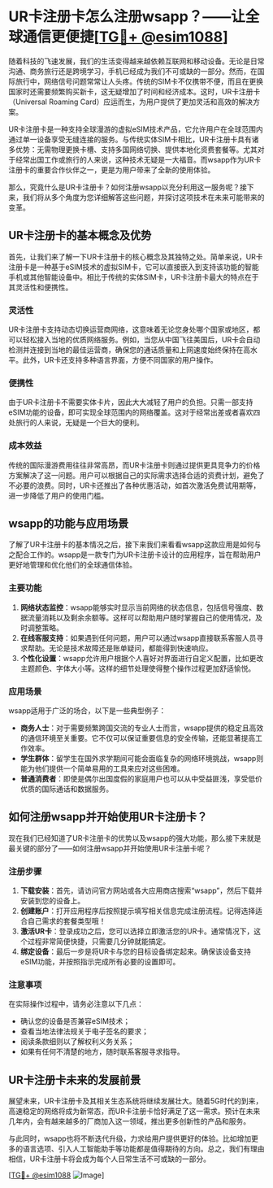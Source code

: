 # UR卡注册卡怎么注册wsapp？——让全球通信更便捷[[TG💪+ @esim1088](https://t.me/s/esim1088)]

随着科技的飞速发展，我们的生活变得越来越依赖互联网和移动设备。无论是日常沟通、商务旅行还是跨境学习，手机已经成为我们不可或缺的一部分。然而，在国际旅行中，网络信号问题常常让人头疼。传统的SIM卡不仅携带不便，而且在更换国家时还需要频繁购买新卡，这无疑增加了时间和经济成本。这时，UR卡注册卡（Universal Roaming Card）应运而生，为用户提供了更加灵活和高效的解决方案。

UR卡注册卡是一种支持全球漫游的虚拟eSIM技术产品，它允许用户在全球范围内通过单一设备享受无缝连接的服务。与传统实体SIM卡相比，UR卡注册卡具有诸多优势：无需物理更换卡槽、支持多国网络切换、提供本地化资费套餐等。尤其对于经常出国工作或旅行的人来说，这种技术无疑是一大福音。而wsapp作为UR卡注册卡的重要合作伙伴之一，更是为用户带来了全新的使用体验。

那么，究竟什么是UR卡注册卡？如何注册wsapp以充分利用这一服务呢？接下来，我们将从多个角度为您详细解答这些问题，并探讨这项技术在未来可能带来的变革。

## UR卡注册卡的基本概念及优势

首先，让我们来了解一下UR卡注册卡的核心概念及其独特之处。简单来说，UR卡注册卡是一种基于eSIM技术的虚拟SIM卡，它可以直接嵌入到支持该功能的智能手机或其他智能设备中。相比于传统的实体SIM卡，UR卡注册卡最大的特点在于其灵活性和便携性。

### 灵活性
UR卡注册卡支持动态切换运营商网络，这意味着无论您身处哪个国家或地区，都可以轻松接入当地的优质网络服务。例如，当您从中国飞往美国后，UR卡会自动检测并连接到当地的最佳运营商，确保您的通话质量和上网速度始终保持在高水平。此外，UR卡还支持多种语言界面，方便不同国家的用户操作。

### 便携性
由于UR卡注册卡不需要实体卡片，因此大大减轻了用户的负担。只需一部支持eSIM功能的设备，即可实现全球范围内的网络覆盖。这对于经常出差或者喜欢四处旅行的人来说，无疑是一个巨大的便利。

### 成本效益
传统的国际漫游费用往往非常高昂，而UR卡注册卡则通过提供更具竞争力的价格方案解决了这一问题。用户可以根据自己的实际需求选择合适的资费计划，避免了不必要的浪费。同时，UR卡还推出了各种优惠活动，如首次激活免费试用期等，进一步降低了用户的使用门槛。

## wsapp的功能与应用场景

了解了UR卡注册卡的基本情况之后，接下来我们来看看wsapp这款应用是如何与之配合工作的。wsapp是一款专门为UR卡注册卡设计的应用程序，旨在帮助用户更好地管理和优化他们的全球通信体验。

### 主要功能
1. **网络状态监控**：wsapp能够实时显示当前网络的状态信息，包括信号强度、数据流量消耗以及剩余余额等。这样可以帮助用户随时掌握自己的使用情况，及时调整策略。
2. **在线客服支持**：如果遇到任何问题，用户可以通过wsapp直接联系客服人员寻求帮助。无论是技术故障还是账单疑问，都能得到快速响应。
3. **个性化设置**：wsapp允许用户根据个人喜好对界面进行自定义配置，比如更改主题颜色、字体大小等。这样的细节处理使得整个操作过程更加舒适愉悦。

### 应用场景
wsapp适用于广泛的场合，以下是一些典型例子：
- **商务人士**：对于需要频繁跨国交流的专业人士而言，wsapp提供的稳定且高效的通信环境至关重要。它不仅可以保证重要信息的安全传输，还能显著提高工作效率。
- **学生群体**：留学生在国外求学期间可能会面临复杂的网络环境挑战，wsapp则能为他们提供一个简单易用的工具来应对这些困难。
- **普通消费者**：即使是偶尔出国度假的家庭用户也可以从中受益匪浅，享受低价优质的国际通话和数据服务。

## 如何注册wsapp并开始使用UR卡注册卡？

现在我们已经知道了UR卡注册卡的优势以及wsapp的强大功能，那么接下来就是最关键的部分了——如何注册wsapp并开始使用UR卡注册卡呢？

### 注册步骤
1. **下载安装**：首先，请访问官方网站或各大应用商店搜索“wsapp”，然后下载并安装到您的设备上。
2. **创建账户**：打开应用程序后按照提示填写相关信息完成注册流程。记得选择适合自己需求的套餐类型哦！
3. **激活UR卡**：登录成功之后，您可以选择立即激活您的UR卡。通常情况下，这个过程非常简便快捷，只需要几分钟就能搞定。
4. **绑定设备**：最后一步是将UR卡与您的目标设备绑定起来。确保该设备支持eSIM功能，并按照指示完成所有必要的设置即可。

### 注意事项
在实际操作过程中，请务必注意以下几点：
- 确认您的设备是否兼容eSIM技术；
- 查看当地法律法规关于电子签名的要求；
- 阅读条款细则以了解权利义务关系；
- 如果有任何不清楚的地方，随时联系客服寻求指导。

## UR卡注册卡未来的发展前景

展望未来，UR卡注册卡及其相关生态系统将继续发展壮大。随着5G时代的到来，高速稳定的网络将成为新常态，而UR卡注册卡恰好满足了这一需求。预计在未来几年内，会有越来越多的厂商加入这一领域，推出更多创新性的产品和服务。

与此同时，wsapp也将不断迭代升级，力求给用户提供更好的体验。比如增加更多的语言选项、引入人工智能助手等功能都是值得期待的方向。总之，我们有理由相信，UR卡注册卡将会成为每个人日常生活不可或缺的一部分。

[[TG💪+ @esim1088](https://t.me/s/esim1088) ![Image](https://i.postimg.cc/4NQfJmqS/Snipaste-2025-05-13-00-14-12.png)]